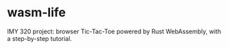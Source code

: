 # wasm-life
IMY 320 project: browser Tic-Tac-Toe powered by Rust WebAssembly, with a step-by-step tutorial.
